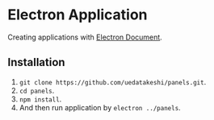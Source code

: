 # Electron Application

Creating applications with [Electron Document]( http://electron.atom.io/docs/v0.33.0/).

## Installation

1. `git clone https://github.com/uedatakeshi/panels.git`.
2. `cd panels`.
4. `npm install`.
3. And then run application by `electron ../panels`.

